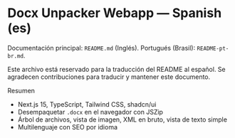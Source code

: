 # Docx Unpacker Webapp — Spanish (es)

Documentación principal: `README.md` (Inglés). Portugués (Brasil): `README-pt-br.md`.

Este archivo está reservado para la traducción del README al español. Se agradecen contribuciones para traducir y mantener este documento.

Resumen
- Next.js 15, TypeScript, Tailwind CSS, shadcn/ui
- Desempaquetar `.docx` en el navegador con JSZip
- Árbol de archivos, vista de imagen, XML en bruto, vista de texto simple
- Multilenguaje con SEO por idioma